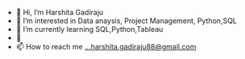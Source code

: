 - 👋 Hi, I’m Harshita Gadiraju
- 👀 I’m interested in Data anaysis, Project Management, Python,SQL
- 🌱 I’m currently learning SQL,Python,Tableau
- 💞️ 
- 📫 How to reach me ...harshita.gadiraju88@gmail.com

<!---
HG-2022/HG-2022 is a ✨ special ✨ repository because its `README.md` (this file) appears on your GitHub profile.
You can click the Preview link to take a look at your changes.
--->
